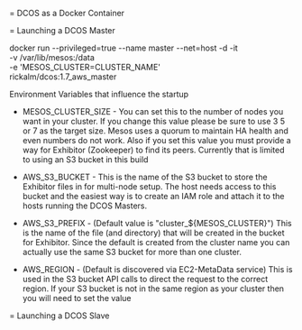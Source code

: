= DCOS as a Docker Container


= Launching a DCOS Master


docker run --privileged=true --name master --net=host -d -it \
  -v /var/lib/mesos:/data \
  -e 'MESOS_CLUSTER=CLUSTER_NAME' \
  rickalm/dcos:1.7_aws_master

Environment Variables that influence the startup

- MESOS_CLUSTER_SIZE - You can set this to the number of nodes you want in your cluster. If you change this value please be sure to use 3 5 or 7 as the target size. Mesos uses a quorum to maintain HA health and even numbers do not work. Also if you set this value you must provide a way for Exhibitor (Zookeeper) to find its peers. Currently that is limited to using an S3 bucket in this build

- AWS_S3_BUCKET - This is the name of the S3 bucket to store the Exhibitor files in for multi-node setup. The host needs access to this bucket and the easiest way is to create an IAM role and attach it to the hosts running the DCOS Masters.

- AWS_S3_PREFIX - (Default value is "cluster_${MESOS_CLUSTER}") This is the name of the file (and directory) that will be created in the  bucket for Exhibitor. Since the default is created from the cluster name you can actually use the same S3 bucket for more than one cluster.

- AWS_REGION - (Default is discovered via EC2-MetaData service) This is used in the S3 bucket API calls to direct the request to the correct region. If your S3 bucket is not in the same region as your cluster then you will need to set the value



= Launching a DCOS Slave

